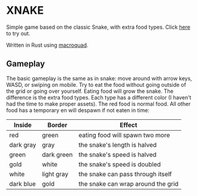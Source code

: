 # XNAKE

Simple game based on the classic Snake, with extra food types. Click
[here](https://kilianvounckx.github.io/xnake) to try out.

Written in Rust using [macroquad](https://macroquad.rs/).

## Gameplay

The basic gameplay is the same as in snake: move around with arrow keys, WASD,
or swiping on mobile. Try to eat the food without going outside of the grid or
going over yourself. Eating food will grow the snake.
The difference is the extra food types. Each type has a different color (I
haven't had the time to make proper assets). The red food is normal food. All
other food has a temporary en will despawn if not eaten in time:

| Inside | Border | Effect |
|--------|--------|--------|
| red | green | eating food will spawn two more |
| dark gray | gray | the snake's length is halved |
| green | dark green | the snake's speed is halved |
| gold | white | the snake's speed is doubled |
| white | light gray | the snake can pass through itself |
| dark blue | gold | the snake can wrap around the grid |
